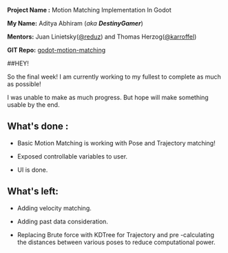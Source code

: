 **Project Name :**  Motion Matching Implementation In Godot

**My Name:** Aditya Abhiram (_aka **DestinyGamer**_)

**Mentors:** Juan Linietsky([@reduz](https://github.com/reduz)) and Thomas Herzog([@karroffel](https://github.com/karroffel))

**GIT Repo:** [godot-motion-matching](https://github.com/Aa20475/godot/tree/godot-motion-matching)

##HEY!


So the final week! I am currently working to my fullest to complete as much as possible! 

I was unable to make as much progress. But hope will make something usable by the end.



## What's done :

* Basic Motion Matching is working with Pose and Trajectory matching!

* Exposed controllable variables to user.

* UI is done.


## What's left:

* Adding velocity matching.

* Adding past data consideration.

* Replacing Brute force with KDTree for Trajectory and pre -calculating the distances between various poses to reduce computational power.


